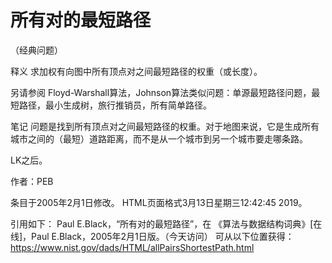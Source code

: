 # 所有对的最短路径


（经典问题）



释义
求加权有向图中所有顶点对之间最短路径的权重（或长度）。



另请参阅
Floyd-Warshall算法，Johnson算法类似问题：单源最短路径问题，最短路径，最小生成树，旅行推销员，所有简单路径。



笔记
问题是找到所有顶点对之间最短路径的权重。对于地图来说，它是生成所有城市之间的（最短）道路距离，而不是从一个城市到另一个城市要走哪条路。

LK之后。


作者：PEB







条目于2005年2月1日修改。
HTML页面格式3月13日星期三12:42:45 2019。



引用如下：
Paul E.Black，“所有对的最短路径”，在
《算法与数据结构词典》[在线]，Paul E.Black，2005年2月1日版。（今天访问）
可从以下位置获得：https://www.nist.gov/dads/HTML/allPairsShortestPath.html